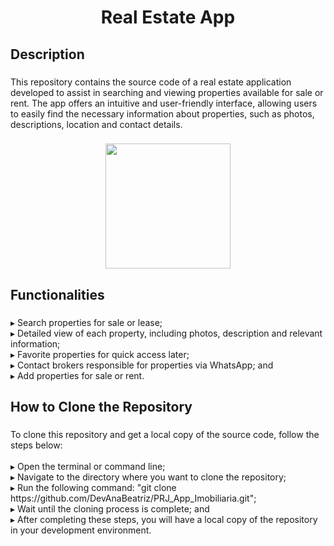 <h1 align="center">Real Estate App</h1>

###

<h2 align="left">Description</h2>

###

<p align="left">This repository contains the source code of a real estate application developed to assist in searching and viewing properties available for sale or rent. The app offers an intuitive and user-friendly interface, allowing users to easily find the necessary information about properties, such as photos, descriptions, location and contact details.</p>

###

<div align="center">
  <img height="200" src="[gif](https://cdn.discordapp.com/attachments/914572071114264659/1164566321057501254/gif_app_imobiliaria2_1-min.gif?ex=6543ade7&is=653138e7&hm=0ccde12cdfaa702b14d04b1caf8ba78f0311be3fdb10a4eddcc4a042642fdc9b&)"  />
</div>

###

<h2 align="left">Functionalities</h2>

###

<p align="left">▸ Search properties for sale or lease;<br>▸ Detailed view of each property, including photos, description and relevant information;<br>▸ Favorite properties for quick access later;<br>▸ Contact brokers responsible for properties via WhatsApp; and<br>▸ Add properties for sale or rent.</p>

###

<h2 align="left">How to Clone the Repository</h2>

###

<p align="left">To clone this repository and get a local copy of the source code, follow the steps below:<br><br>▸ Open the terminal or command line;<br>▸ Navigate to the directory where you want to clone the repository;<br>▸ Run the following command: "git clone https://github.com/DevAnaBeatriz/PRJ_App_Imobiliaria.git";<br>▸ Wait until the cloning process is complete; and<br>▸ After completing these steps, you will have a local copy of the repository in your development environment.</p>

###

